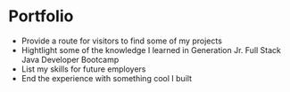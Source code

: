 
<h1>Portfolio</h1>
<ul>
  <li>Provide a route for visitors to find some of my projects</li>
<li>Hightlight some of the knowledge I learned in Generation Jr. Full Stack Java Developer Bootcamp</li>
  <li>List my skills for future employers</li>
<li>End the experience with something cool I built</li>
</ul>
